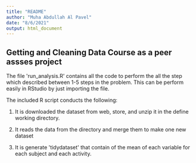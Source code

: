 ```yaml
---
title: "README"
author: "Muha Abdullah Al Pavel"
date: "8/6/2021"
output: html_document
---
```


## Getting and Cleaning Data Course as a peer assses project



The file 'run_analysis.R' contains all the code to perform the all the step which described between 1-5 steps in the problem. This can be perform easily in RStudio by just importing the file.


The included R script conducts the following:

1. It is downloaded the dataset from web, store, and unzip it in the define working directory.

2. It reads the data from the directory and merge them to make one new dataset 


3. It is generate 'tidydataset' that contain of the mean of each variable for each subject and each activity. 

